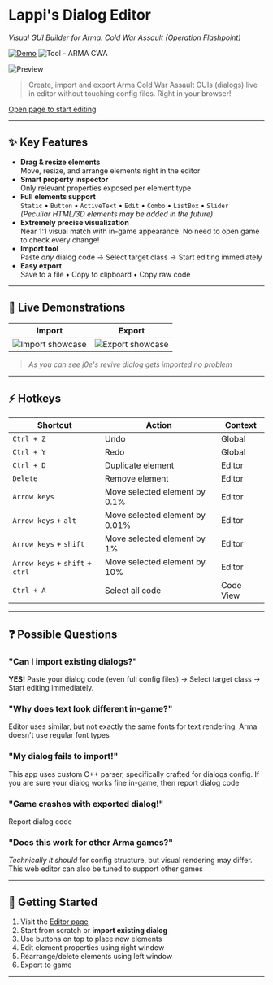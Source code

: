 # Lappi's Dialog Editor  
*Visual GUI Builder for Arma: Cold War Assault (Operation Flashpoint)*  

[![Demo](https://img.shields.io/badge/Web-Live_Editor-22C55E?style=for-the-badge&logo=vercel)](https://demo.yoursite.com) 
![Tool - ARMA CWA](https://img.shields.io/badge/Tool-ARMA_CWA_GUI_Editor-2B337D?style=for-the-badge&logo=bohemiainteractive&logoColor=white)

![Preview](https://github.com/user-attachments/assets/c6c2152f-87d0-49e2-8a1d-36977173df0d)

> Create, import and export Arma Cold War Assault GUIs (dialogs) live in editor without touching config files. Right in your browser!

[Open page to start editing](https://lappilappland.github.io/dialog-creator/)

---

## ✨ Key Features  
- **Drag & resize elements**  
  Move, resize, and arrange elements right in the editor
- **Smart property inspector**  
  Only relevant properties exposed per element type
- **Full elements support**  
  `Static` • `Button` • `ActiveText` • `Edit` • `Combo` • `ListBox` • `Slider`  
  *(Peculiar HTML/3D elements may be added in the future)*
- **Extremely precise visualization**  
  Near 1:1 visual match with in-game appearance. No need to open game to check every change!
- **Import tool**  
  Paste *any* dialog code → Select target class → Start editing immediately
- **Easy export**  
  Save to a file • Copy to clipboard • Copy raw code

---

## 🎥 Live Demonstrations  
| Import | Export |
|-----------------|-----------------|
| ![Import showcase](https://github.com/user-attachments/assets/56dd2876-d136-431f-9c02-835a0e79f16e) | ![Export showcase](https://github.com/user-attachments/assets/7e6706f5-957d-4185-8621-43255fa0aa7f) |

> *As you can see j0e's revive dialog gets imported no problem*

---

## ⚡ Hotkeys  
| Shortcut      | Action                     | Context          |
|---------------|----------------------------|------------------|
| `Ctrl + Z`    | Undo                       | Global           |
| `Ctrl + Y`    | Redo                       | Global           |
| `Ctrl + D`    | Duplicate element          | Editor           |
| `Delete`      | Remove element             | Editor           |
| `Arrow keys`  | Move selected element by 0.1%      | Editor           |
| `Arrow keys` + `alt`  | Move selected element by 0.01%      | Editor           |
| `Arrow keys` + `shift`  | Move selected element by 1%      | Editor           |
| `Arrow keys` + `shift` + `ctrl`  | Move selected element by 10%      | Editor           |
| `Ctrl + A`    | Select all code            | Code View        |

---

## ❓ Possible Questions  

### "Can I import existing dialogs?"  
**YES!** Paste your dialog code (even full config files) → Select target class → Start editing immediately.

### "Why does text look different in-game?"  
Editor uses similar, but not exactly the same fonts for text rendering. Arma doesn't use regular font types

### "My dialog fails to import!"  
This app uses custom C++ parser, specifically crafted for dialogs config. If you are sure your dialog works fine in-game, then report dialog code 

### "Game crashes with exported dialog!"  
Report dialog code

### "Does this work for other Arma games?"  
*Technically it should* for config structure, but visual rendering may differ. This web editor can also be tuned to support other games

---

## 🚀 Getting Started  
1. Visit the [Editor page](https://lappilappland.github.io/dialog-creator/)
2. Start from scratch or **import existing dialog**
3. Use buttons on top to place new elements
4. Edit element properties using right window
5. Rearrange/delete elements using left window
6. Export to game

---
